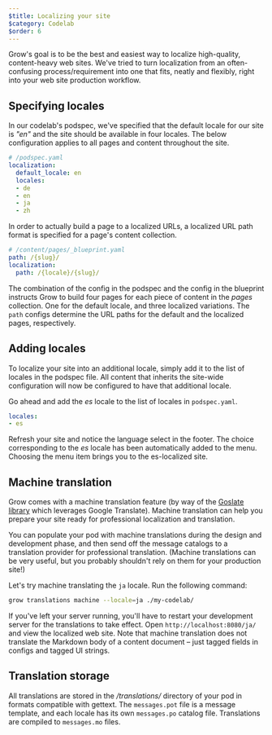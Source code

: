 ```yaml
---
$title: Localizing your site
$category: Codelab
$order: 6
---
```

Grow's goal is to be the best and easiest way to localize high-quality, content-heavy web sites. We've tried to turn localization from an often-confusing process/requirement into one that fits, neatly and flexibly, right into your web site production workflow.

## Specifying locales

In our codelab's podspec, we've specified that the default locale for our site is *"en"* and the site should be available in four locales. The below configuration applies to all pages and content throughout the site.

```yaml
# /podspec.yaml
localization:
  default_locale: en
  locales:
  - de
  - en
  - ja
  - zh
```

In order to actually build a page to a localized URLs, a localized URL path format is specified for a page's content collection.

```yaml
# /content/pages/_blueprint.yaml
path: /{slug}/
localization:
  path: /{locale}/{slug}/
```

The combination of the config in the podspec and the config in the blueprint instructs Grow to build four pages for each piece of content in the *pages* collection. One for the default locale, and three localized variations. The `path` configs determine the URL paths for the default and the localized pages, respectively.

## Adding locales

To localize your site into an additional locale, simply add it to the list of locales in the podspec file. All content that inherits the site-wide configuration will now be configured to have that additional locale.

Go ahead and add the *es* locale to the list of locales in `podspec.yaml`.

```yaml
locales:
- es
```

Refresh your site and notice the language select in the footer. The choice corresponding to the *es* locale has been automatically added to the menu. Choosing the menu item brings you to the es-localized site.

## Machine translation

Grow comes with a machine translation feature (by way of the [Goslate library](https://bitbucket.org/zhuoqiang/goslate) which leverages Google Translate). Machine translation can help you prepare your site ready for professional localization and translation.

You can populate your pod with machine translations during the design and development phase, and then send off the message catalogs to a translation provider for professional translation. (Machine translations can be very useful, but you probably shouldn't rely on them for your production site!)

Let's try machine translating the `ja` locale. Run the following command:

```bash
grow translations machine --locale=ja ./my-codelab/
```

If you've left your server running, you'll have to restart your development server for the translations to take effect. Open `http://localhost:8080/ja/` and view the localized web site. Note that machine translation does not translate the Markdown body of a content document – just tagged fields in configs and tagged UI strings.

## Translation storage

All translations are stored in the */translations/* directory of your pod in formats compatible with gettext. The `messages.pot` file is a message template, and each locale has its own `messages.po` catalog file. Translations are compiled to `messages.mo` files.
